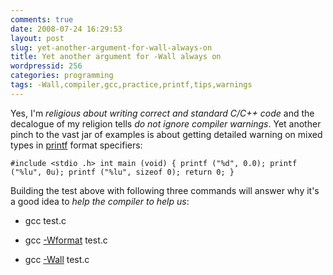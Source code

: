 ```yaml
---
comments: true
date: 2008-07-24 16:29:53
layout: post
slug: yet-another-argument-for-wall-always-on
title: Yet another argument for -Wall always on
wordpressid: 256
categories: programming
tags: -Wall,compiler,gcc,practice,printf,tips,warnings
---
```


Yes, I'm _religious about writing correct and standard C/C++ code_ and the decalogue of my religion tells _do not ignore compiler warnings_. Yet another pinch to the vast jar of examples is about getting detailed warning on mixed types in [printf](http://en.wikipedia.org/wiki/Printf) format specifiers:



`#include <stdio .h>
int main (void)
{
  printf ("%d", 0.0);
  printf ("%lu", 0u);
  printf ("%lu", sizeof 0);
  return 0;
}`



Building the test above with following three commands will answer why it's a good idea to _help the compiler to help us_:




  * gcc test.c


  * gcc [-Wformat](http://gcc.gnu.org/onlinedocs/gcc-4.1.2/gcc/Warning-Options.html#index-Wformat-207) test.c


  * gcc [-Wall](http://gcc.gnu.org/onlinedocs/gcc-4.1.2/gcc/Warning-Options.html#index-Wall-248) test.c



